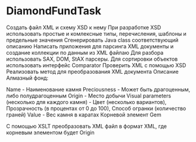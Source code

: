 # DiamondFundTask
Создать файл XML и схему XSD к нему
При разработке XSD использовать простые и комлексные типы, перечисления, шаблоны и предельные значения
Сгенерировать Java class соответствующий описанию
Написать приложения для парсинга XML документы и создание коллекции по данным из XML файлаю Для разбора использовать SAX, DOM, StAX парсеры. Для сортировки объектов использовать интерфейс Comparator
Проверить XML с помощью XSD
Реализовать метод для преобразования XML документа
Описание Алмазный фонд:

Name - Наименование камня
Preciousness - Может быть драгоценным, либо полудрагоценным
Origin - Место добычи 
Visual parameters (несколько для каждого камня) - Цвет (несколько вариантов), Прозрачность (в процентах от 0 до 100), Способ огранки (количество граней)
Value - Вес камня в каратах
Корневой элемент Gem

С помощью XSLT преобразовать XML файл в формат XML, где корневым элементом будет Origin
